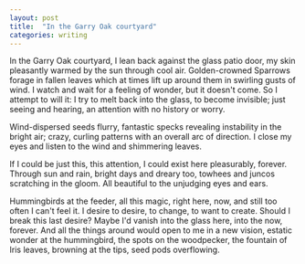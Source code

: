 ```yaml
---
layout: post
title:  "In the Garry Oak courtyard"
categories: writing
---
```


In the Garry Oak courtyard, I lean back against the glass patio door, my skin pleasantly warmed by the sun through cool air.  Golden-crowned Sparrows forage in fallen leaves which at times lift up around them in swirling gusts of wind. I watch and wait for a feeling of wonder, but it doesn't come. So I attempt to will it: I try to melt back into the glass, to become invisible; just seeing and hearing, an attention with no history or worry. 

Wind-dispersed seeds flurry, fantastic specks revealing instability in the bright air; crazy, curling patterns with an overall arc of direction. I close my eyes and listen to the wind and shimmering leaves.

If I could be just this, this attention, I could exist here pleasurably, forever. Through sun and rain, bright days and dreary too, towhees and juncos scratching in the gloom. All beautiful to the unjudging eyes and ears.

Hummingbirds at the feeder, all this magic, right here, now, and still too often I can't feel it. I desire to desire, to change, to want to create. Should I break this last desire? Maybe I'd vanish into the glass here, into the now, forever. And all the things around would open to me in a new vision, estatic wonder at the hummingbird, the spots on the woodpecker, the fountain of Iris leaves, browning at the tips, seed pods overflowing.
